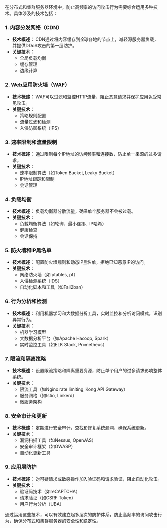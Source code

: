 在分布式和集群服务器环境中，防止高频率的访问攻击行为需要综合运用多种技术。具体涉及的技术包括：

### 1. 内容分发网络（CDN）
- **技术概述：** CDN通过将内容缓存到全球各地的节点上，减轻源服务器负载，并提供DDoS攻击的第一层防护。
- **关键技术：**
  - 全局负载均衡
  - 缓存管理
  - 边缘计算

### 2. Web应用防火墙（WAF）
- **技术概述：** WAF可以过滤和监控HTTP流量，阻止恶意请求并保护应用免受常见攻击。
- **关键技术：**
  - 策略规则配置
  - 流量过滤和检测
  - 入侵防御系统（IPS）

### 3. 速率限制和流量限制
- **技术概述：** 通过限制每个IP地址的访问频率和连接数，防止单一来源的过多请求。
- **关键技术：**
  - 速率限制算法（如Token Bucket, Leaky Bucket）
  - IP地址跟踪和限制
  - 会话管理

### 4. 负载均衡
- **技术概述：** 负载均衡器分散流量，确保单个服务器不会被过载。
- **关键技术：**
  - 负载均衡算法（如轮询、最小连接、IP哈希）
  - 健康检查
  - 会话保持

### 5. 防火墙和IP黑名单
- **技术概述：** 配置防火墙规则和动态IP黑名单，拒绝已知恶意IP的访问。
- **关键技术：**
  - 网络防火墙（如iptables, pf）
  - 入侵检测系统（IDS）
  - 自动化脚本和工具（如Fail2ban）

### 6. 行为分析和检测
- **技术概述：** 利用机器学习和大数据分析工具，实时监控和分析访问模式，识别异常行为。
- **关键技术：**
  - 机器学习模型
  - 大数据分析平台（如Apache Hadoop, Spark）
  - 实时监控工具（如ELK Stack, Prometheus）

### 7. 限流和隔离策略
- **技术概述：** 设置限流策略和隔离重要资源，防止单个用户的过多请求影响整体系统。
- **关键技术：**
  - 限流工具（如Nginx rate limiting, Kong API Gateway）
  - 服务网格（如Istio, Linkerd）
  - 微服务架构

### 8. 安全审计和更新
- **技术概述：** 定期进行安全审计，查找和修复系统漏洞，确保系统更新。
- **关键技术：**
  - 漏洞扫描工具（如Nessus, OpenVAS）
  - 安全审计框架（如OWASP）
  - 自动化更新工具

### 9. 应用层防护
- **技术概述：** 对可疑请求或敏感操作加入验证码和请求验证，阻止自动化攻击。
- **关键技术：**
  - 验证码技术（如reCAPTCHA）
  - 请求验证（如CSRF Token）
  - 用户行为分析（UBA）

通过运用这些技术，可以有效建立起多层次的防护体系，防止高频率的访问攻击行为，确保分布式和集群服务器的安全性和稳定性。